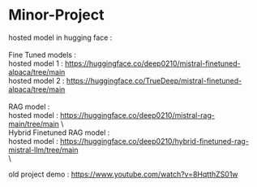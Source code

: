 # Minor-Project


hosted model in hugging face :
 \
 \
Fine Tuned models :
\
hosted model 1 : https://huggingface.co/deep0210/mistral-finetuned-alpaca/tree/main
\
hosted model 2 : https://huggingface.co/TrueDeep/mistral-finetuned-alpaca/tree/main
 \
 \
RAG model : 
\
hosted model : https://huggingface.co/deep0210/mistral-rag-main/tree/main
 \ 
 \
Hybrid Finetuned RAG model : 
\
hosted model : https://huggingface.co/deep0210/hybrid-finetuned-rag-mistral-llm/tree/main
 \
 \

old project demo : https://www.youtube.com/watch?v=8HqtthZS01w
